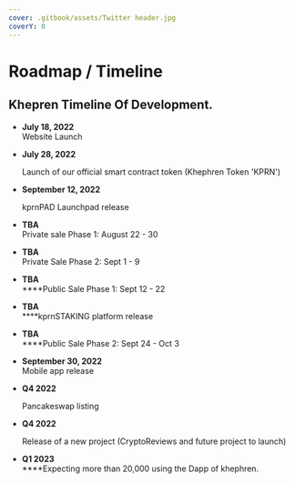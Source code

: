 ```yaml
---
cover: .gitbook/assets/Twitter header.jpg
coverY: 0
---
```


# Roadmap / Timeline

## K**hepren Timeline Of Development.**

* **July 18, 2022**\
  Website Launch
*   **July 28, 2022**

    Launch of our official smart contract token (Khephren Token 'KPRN')
*   **September 12, 2022**

    kprnPAD Launchpad release
* **TBA**\
  Private sale Phase 1: August 22 - 30
* **TBA**\
  Private Sale Phase 2: Sept 1 - 9
* **TBA**\
  ****Public Sale Phase 1: Sept 12 - 22
* **TBA**\
  ****kprnSTAKING platform release
* **TBA**\
  ****Public Sale Phase 2: Sept 24 - Oct 3
* **September 30, 2022**\
  Mobile app release
*   **Q4 2022**

    Pancakeswap listing
*   &#x20;**Q4 2022**

    Release of a new project (CryptoReviews and future project to launch)
* **Q1 2023**\
  ****Expecting more than 20,000 using the Dapp of khephren.

